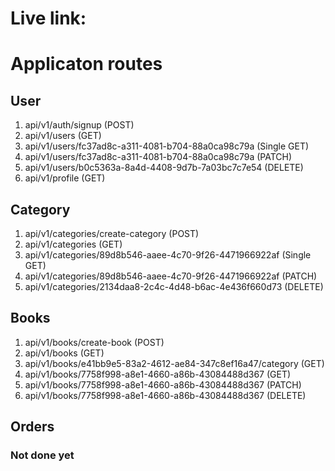  # Live link: 
 
 # Applicaton routes
 ## User
 1. api/v1/auth/signup (POST)
 2. api/v1/users (GET)
 3. api/v1/users/fc37ad8c-a311-4081-b704-88a0ca98c79a (Single GET)
 4. api/v1/users/fc37ad8c-a311-4081-b704-88a0ca98c79a (PATCH)
 5. api/v1/users/b0c5363a-8a4d-4408-9d7b-7a03bc7c7e54 (DELETE)
 6. api/v1/profile (GET)

 ## Category
 1. api/v1/categories/create-category (POST)
 2. api/v1/categories (GET)
 3. api/v1/categories/89d8b546-aaee-4c70-9f26-4471966922af (Single GET)
 4. api/v1/categories/89d8b546-aaee-4c70-9f26-4471966922af (PATCH)
 5. api/v1/categories/2134daa8-2c4c-4d48-b6ac-4e436f660d73 (DELETE)

 ## Books
 1. api/v1/books/create-book (POST)
 2. api/v1/books (GET)
 3. api/v1/books/e41bb9e5-83a2-4612-ae84-347c8ef16a47/category (GET)
 4. api/v1/books/7758f998-a8e1-4660-a86b-43084488d367 (GET)
 5. api/v1/books/7758f998-a8e1-4660-a86b-43084488d367 (PATCH)
 6. api/v1/books/7758f998-a8e1-4660-a86b-43084488d367 (DELETE)

 ## Orders
 ### Not done yet
